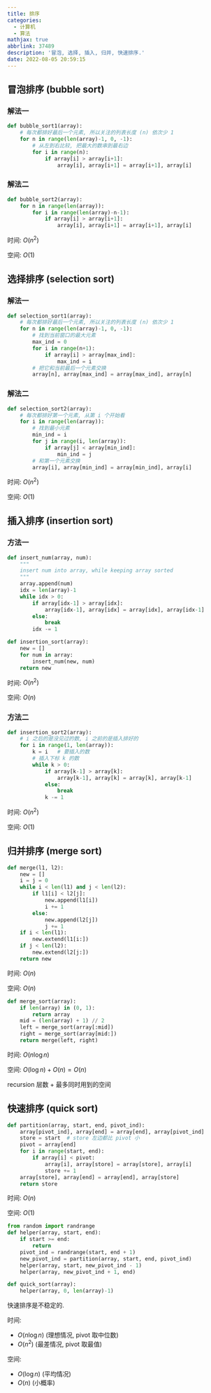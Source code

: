 ```yaml
---
title: 排序
categories:
  - 计算机
  - 算法
mathjax: true
abbrlink: 37489
description: '冒泡, 选择, 插入, 归并, 快速排序.'
date: 2022-08-05 20:59:15
---
```

## 冒泡排序 (bubble sort)
### 解法一
```py
def bubble_sort1(array):
    # 每次都排好最后一个元素, 所以关注的列表长度 (n) 依次少 1
    for n in range(len(array)-1, 0, -1):    
        # 从左到右比较, 把最大的数串到最右边
        for i in range(n):
            if array[i] > array[i+1]:
                array[i], array[i+1] = array[i+1], array[i]
```
### 解法二
```py
def bubble_sort2(array):
    for n in range(len(array)):
        for i in range(len(array)-n-1):
            if array[i] > array[i+1]:
                array[i], array[i+1] = array[i+1], array[i]
```
时间: $O(n^2)$

空间: $O(1)$

## 选择排序 (selection sort)
### 解法一
```py
def selection_sort1(array):
    # 每次都排好最后一个元素, 所以关注的列表长度 (n) 依次少 1
    for n in range(len(array)-1, 0, -1):
        # 找到当前窗口的最大元素
        max_ind = 0
        for i in range(n+1):
            if array[i] > array[max_ind]:
                max_ind = i
        # 把它和当前最后一个元素交换
        array[n], array[max_ind] = array[max_ind], array[n]
```
### 解法二
```py
def selection_sort2(array):
    # 每次都排好第一个元素, 从第 i 个开始看
    for i in range(len(array)):
        # 找到最小元素
        min_ind = i
        for j in range(i, len(array)):
            if array[j] < array[min_ind]:
                min_ind = j
        # 和第一个元素交换
        array[i], array[min_ind] = array[min_ind], array[i]
```
时间: $O(n^2)$

空间: $O(1)$

## 插入排序 (insertion sort)
### 方法一
```py
def insert_num(array, num):
    """
    insert num into array, while keeping array sorted
    """
    array.append(num)
    idx = len(array)-1
    while idx > 0:
        if array[idx-1] > array[idx]:
            array[idx-1], array[idx] = array[idx], array[idx-1]
        else:
            break
        idx -= 1

def insertion_sort(array):
    new = []
    for num in array:
        insert_num(new, num)
    return new
```
时间: $O(n^2)$

空间: $O(n)$

### 方法二
```py
def insertion_sort2(array):
    # i 之后的是没见过的数, i 之前的是插入排好的
    for i in range(1, len(array)):
        k = i   # 要插入的数
        # 插入下标 k 的数
        while k > 0:
            if array[k-1] > array[k]:
                array[k-1], array[k] = array[k], array[k-1]
            else:
                break
            k -= 1
```
时间: $O(n^2)$

空间: $O(1)$

## 归并排序 (merge sort)
```python
def merge(l1, l2):
    new = []
    i = j = 0
    while i < len(l1) and j < len(l2):
        if l1[i] < l2[j]:
            new.append(l1[i])
            i += 1
        else:
            new.append(l2[j])
            j += 1
    if i < len(l1):
        new.extend(l1[i:])
    if j < len(l2):
        new.extend(l2[j:])
    return new
```
时间: $O(n)$

空间: $O(n)$

```python
def merge_sort(array):
    if len(array) in (0, 1):
        return array
    mid = (len(array) + 1) // 2
    left = merge_sort(array[:mid])
    right = merge_sort(array[mid:])
    return merge(left, right)
```
时间: $O(n\log n)$

空间: $O(\log n)+O(n)=O(n)$ 

recursion 层数 + 最多同时用到的空间

## 快速排序 (quick sort)

```python
def partition(array, start, end, pivot_ind):
    array[pivot_ind], array[end] = array[end], array[pivot_ind]
    store = start  # store 左边都比 pivot 小
    pivot = array[end]
    for i in range(start, end):
        if array[i] < pivot:
            array[i], array[store] = array[store], array[i]
            store += 1
    array[store], array[end] = array[end], array[store]
    return store
```
时间: $O(n)$

空间: $O(1)$
```python
from random import randrange
def helper(array, start, end):
    if start >= end:
        return
    pivot_ind = randrange(start, end + 1)
    new_pivot_ind = partition(array, start, end, pivot_ind)
    helper(array, start, new_pivot_ind - 1)
    helper(array, new_pivot_ind + 1, end)

def quick_sort(array):
    helper(array, 0, len(array)-1)
```
快速排序是不稳定的.

时间: 

- $O(n\log n)$ (理想情况, pivot 取中位数)
- $O(n^2)$ (最差情况, pivot 取最值)

空间: 

- $O(\log n)$ (平均情况)
- $O(n)$ (小概率)